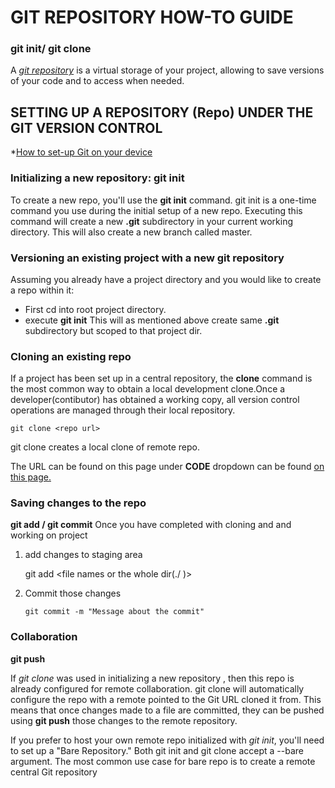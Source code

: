 # GIT REPOSITORY HOW-TO GUIDE 
### git init/ git clone

A *[git repository](https://git-scm.com/book/en/v2/Git-Basics-Getting-a-Git-Repository)* is a virtual storage of your project, allowing to save versions of your code and to access when needed.

## SETTING UP A REPOSITORY (Repo) UNDER THE GIT VERSION CONTROL
*[How to set-up Git on your device]()

### Initializing a new repository: **git init**
To create a new repo, you'll use the **git init** command. git init is a one-time command you use during the initial setup of a new repo. Executing this command will create a new **.git**   subdirectory in your current working directory. This will also create a new branch called master. 

### Versioning an existing project with a new git repository
Assuming you already have a project directory and you would like to create a repo within it:

* First cd into root project directory.
* execute **git init** 
This will as mentioned above create same **.git** subdirectory but scoped to that project dir.

### Cloning an existing repo
If a project has been set up in a central repository, the **clone** command is the most common way to obtain a local development clone.Once a developer(contibutor) has obtained a working copy, all version control operations are managed through their local repository.
    
    git clone <repo url>
    
 git clone creates a local clone of remote repo. 
 
 The URL can be found on this page under **CODE** dropdown can be found [on this page.](https://github.com/auvzhcet/Documentation)
 
 ### Saving changes to the repo
 **git add / git commit**
 Once you have completed with cloning and and working on project
 1. add changes to staging area    
     
       git add <file names or the whole dir(./ )>
 
 2. Commit those changes
 
        git commit -m "Message about the commit"

### Collaboration
**git push**

If *git clone* was used in initializing a new repository , then this repo is already configured for remote collaboration. 
git clone  will automatically configure the repo with a remote pointed to the Git URL cloned it from. This means that once changes made to a file are committed, they  can be pushed using **git push** those changes to the remote repository.

If you prefer to host your own remote repo initialized with *git init*, you'll need to set up a "Bare Repository." Both git init and git clone accept a --bare argument. The most common use case for bare repo is to create a remote central Git repository
